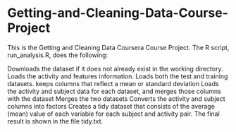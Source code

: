# Getting-and-Cleaning-Data-Course-Project

This is the Getting and Cleaning Data Coursera Course Project. The R script, run_analysis.R, does the following:

Downloads the dataset if it does not already exist in the working directory.
Loads the activity and features information.
Loads both the test and training datasets. keeps columns that reflect a mean or standard deviation
Loads the activity and subject data for each dataset, and merges those columns with the dataset
Merges the two datasets
Converts the activity and subject columns into factors
Creates a tidy dataset that consists of the average (mean) value of each variable for each subject and activity pair.
The final result is shown in the file tidy.txt.
